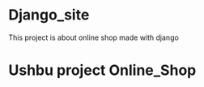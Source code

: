# Django_site
This project is about online shop made with django

<h1>Ushbu project Online_Shop</h1>
